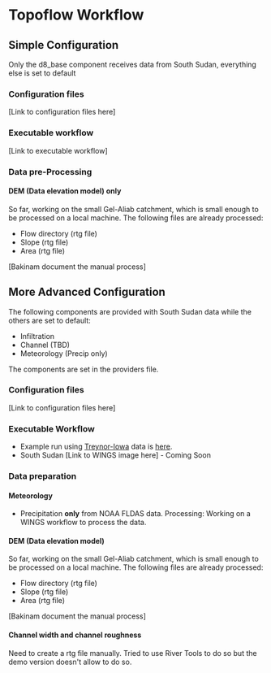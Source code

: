# Topoflow Workflow

## Simple Configuration

Only the d8_base component receives data from South Sudan, everything else is set to default

### Configuration files

[Link to configuration files here]

### Executable workflow

[Link to executable workflow]

### Data pre-Processing

#### DEM (Data elevation model) **only**

So far, working on the small Gel-Aliab catchment, which is small enough to be processed on a local machine. The following files are already processed:

* Flow directory (rtg file)
* Slope (rtg file)
* Area (rtg file)

[Bakinam document the manual process]


## More Advanced Configuration

The following components are provided with South Sudan data while the others are set to default:
* Infiltration
* Channel (TBD)
* Meteorology (Precip only)

The components are set in the providers file.

### Configuration files

[Link to configuration files here]

### Executable Workflow

* Example run using [Treynor-Iowa](https://github.com/peckhams/topoflow/tree/master/topoflow/examples/Treynor_Iowa_30m) data is [here]().
* South Sudan [Link to WINGS image here] - Coming Soon

### Data preparation
#### Meteorology

* Precipitation **only** from NOAA FLDAS data. Processing: Working on a WINGS workflow to process the data.

#### DEM (Data elevation model)

So far, working on the small Gel-Aliab catchment, which is small enough to be processed on a local machine. The following files are already processed:

* Flow directory (rtg file)
* Slope (rtg file)
* Area (rtg file)

[Bakinam document the manual process]

#### Channel width and channel roughness
Need to create a rtg file manually. Tried to use River Tools to do so but the demo version doesn't allow to do so.
